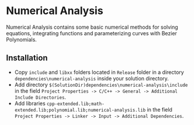 # Numerical Analysis

Numerical Analysis contains some basic numerical methods for solving equations, integrating functions and parameterizing curves with Bezier Polynomials.

## Installation

* Copy ``` include ``` and ``` libxx ``` folders located in ``` Release ``` folder in a directory ``` dependencies\numerical-analysis ``` inside your solution directory.
* Add directory ``` $(SolutionDir)dependencies\numerical-analysis\include ``` in the field ``` Project Properties -> C/C++ -> General -> Additional Include Directories ```.
* Add libraries ``` cpp-extended.lib;math-extended.lib;polynomial.lib;numerical-analysis.lib ``` in the field ``` Project Properties -> Linker -> Input -> Additional Dependencies ```.
